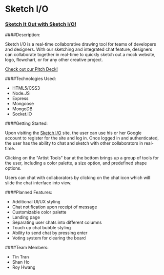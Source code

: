 # Sketch I/O


### [Sketch It Out with Sketch I/O!](https://guarded-reef-78522.herokuapp.com/)

####Description: 

Sketch I/O is a real-time collaborative drawing tool for teams of developers and designers.  With our sketching and integrated chat feature, designers can collaborate together in real-time to quickly sketch out a mock website, logo, flowchart, or for any other creative project.

[Check out our Pitch Deck!](http://slides.com/royhwang/deck#/)

####Technologies Used:
* HTML5/CSS3
* Node.JS
* Express
* Mongoose
* MongoDB
* Socket.IO


####Getting Started:

Upon visiting the [Sketch I/O](https://guarded-reef-78522.herokuapp.com/) site, the user can use his or her Google account to register for the site and log in. Once logged in and authenticated, the user has the ability to chat and sketch with other collaborators in real-time. 

Clicking on the "Artist Tools" bar at the bottom brings up a group of tools for the user, including a color palette, a size option, and predefined shape options. 

Users can chat with collaborators by clicking on the chat icon which will slide the chat interface into view. 

####Planned Features:
* Additional UI/UX styling
* Chat notification upon receipt of message
* Customizable color palette  
* Landing page
* Separating user chats into different columns
* Touch up chat bubble styling
* Ability to send chat by pressing enter 
* Voting system for clearing the board



####Team Members:
* Tin Tran
* Shan Ho
* Roy Hwang
